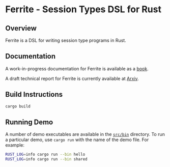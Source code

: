 # Ferrite - Session Types DSL for Rust

## Overview

Ferrite is a DSL for writing session type programs in Rust.

## Documentation

A work-in-progress documentation for Ferrite is available as a
[book](http://ferrite-rs.github.io/ferrite-book/).

A draft technical report for Ferrite is currently available at
[Arxiv](https://arxiv.org/abs/2009.13619).

## Build Instructions

```bash
cargo build
```

## Running Demo

A number of demo executables are available in the [`src/bin`](src/bin) directory.
To run a particular demo, use `cargo run` with the name of the demo file.
For example:

```bash
RUST_LOG=info cargo run --bin hello
RUST_LOG=info cargo run --bin shared
```
